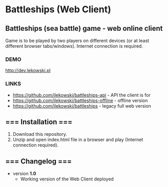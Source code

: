 # Battleships (Web Client)

## Battleships (sea battle) game - web online client

Game is to be played by two players on different devices (or at least different browser tabs/windows).
Internet connection is required.

### DEMO
http://dev.lekowski.pl

### LINKS
* https://github.com/jlekowski/battleships-api - API the client is for
* https://github.com/jlekowski/battleships-offline - offline version
* https://github.com/jlekowski/battleships - legacy full web version

## === Installation ===
1. Download this repository.
2. Unzip and open index.html file in a browser and play (Internet connection required).

## === Changelog ===

* version **1.0**
  * Working version of the Web Client deployed
